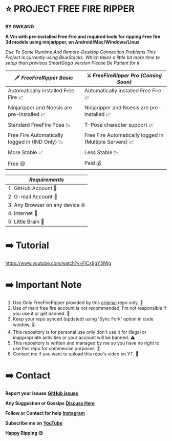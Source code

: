 # ⭐ PROJECT FREE FIRE RIPPER 
**BY GWKANG**

**A Vm with pre-installed Free Fire and required tools for ripping Free fire 3d models using ninjaripper, on Android/Mac/Windows/Linux**

*Due To Some Runtime And Remote-Desktop Connection Problems This Project is currently using BlueStacks. Which takes a little bit more time to setup than previous SmartGaga Version Please Be Patient for it*

|🗡 *FreeFireRipper Basic* |⚔ *FreeFireRipper Pro (Coming Soon)* |
| ---------------------| ---------------------------------|
| Automatically installed Free Fire 📈| Automatically installed Free Fire 📈|
| Ninjaripper and Noesis are pre-installed 📈| Ninjaripper and Noesis are pre-installed 📈|
| Standard FreeFire Pose 📉| T-Pose character support 📈| 
| Free Fire Automatically logged in (IND Only) 📉| Free Fire Automatically logged in (Multiple Servers) 📈|
| More Stable 📈| Less Stable 📉|
| Free 😃| Paid 💰|
 
|*Requirements*|
|------------|
|1. GitHub Account 🔑|
|2. G-mail Account 📧|
|3. Any Browser on any device 🌐|
|4. Internet 🛜|
|5. Little Brain 🧠|

# ➡️ Tutorial
https://www.youtube.com/watch?v=FlCx9gY3lWg

# ➡️ Important Note
1. Use Only FreeFireRipper provided by this [original](https://github.com/GWKANG-YT/FreeFireRipper) repo only. 📌
2. Use of main free fire account is not recommended, I'm not responsible if you use it or get banned. 🚫
3. Keep your repo synced (updated) using 'Sync Fork' option in code window. ⏳
4. This repository is for personal use only don't use it for illegal or inappropriate activities or your account will be banned. ⚠️
5. This repository is written and managed by me so you have no right to use this repo for commercial purposes. 👿
6. Contact me if you want to upload this repo's video on YT. 📮

# ➡️ Contact

**Report your Issues**
**[GitHub issues](https://github.com/GWKANG-YT/FreeFireRipper/issues)**

**Any Suggestion or Gossips**
**[Discuss Here](https://github.com/GWKANG-YT/FreeFireRipper/discussions)**

**Follow or Contact for help**
**[Instagram](https://www.instagram.com/inderx_kang)**

**Subscribe me on**
**[YouTube](https://youtube.com/@GW_KANG)**

**Happy Ripping 😉**
